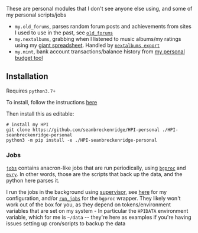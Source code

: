 These are personal modules that I don't see anyone else using, and some of my personal scripts/jobs

- `my.old_forums`, parses random forum posts and achievements from sites I used to use in the past, see [`old_forums`](https://github.com/seanbreckenridge/old_forums)
- `my.nextalbums`, grabbing when I listened to music albums/my ratings using my [giant spreadsheet](https://sean.fish/s/albums). Handled by [`nextalbums export`](https://github.com/seanbreckenridge/albums)
- `my.mint`, bank account transactions/balance history from [my personal budget tool](https://github.com/seanbreckenridge/mint)

## Installation

Requires `python3.7+`

To install, follow the instructions [here](https://github.com/seanbreckenridge/HPI#install)

Then install this as editable:

```
# install my HPI
git clone https://github.com/seanbreckenridge/HPI-personal ./HPI-seanbreckenridge-personal
python3 -m pip install -e ./HPI-seanbreckenridge-personal
```

### Jobs

[`jobs`](./jobs) contains anacron-like jobs that are run periodically, using [`bgproc`](https://github.com/seanbreckenridge/bgproc) and [`evry`](https://github.com/seanbreckenridge/evry). In other words, those are the scripts that back up the data, and the python here parses it.

I run the jobs in the background using [supervisor](https://github.com/Supervisor/supervisor), see [here](https://github.com/seanbreckenridge/dotfiles/tree/master/.local/scripts/supervisor) for my configuration, and/or [`run_jobs`](https://github.com/seanbreckenridge/dotfiles/blob/master/.local/scripts/supervisor/run_jobs) for the `bgproc` wrapper. They likely won't work out of the box for you, as they depend on tokens/environment variables that are set on my system - In particular the `HPIDATA` environment variable, which for me is `~/data` -- they're here as examples if you're having issues setting up cron/scripts to backup the data
